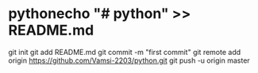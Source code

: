 # pythonecho "# python" >> README.md
git init
git add README.md
git commit -m "first commit"
git remote add origin https://github.com/Vamsi-2203/python.git
git push -u origin master
                
